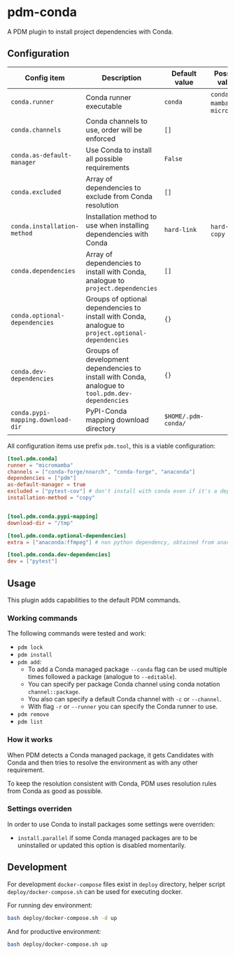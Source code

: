 # pdm-conda

A PDM plugin to install project dependencies with Conda.

## Configuration

| Config item                       | Description                                                                                        | Default value       | Possible values                | Environment variable        |
|-----------------------------------|----------------------------------------------------------------------------------------------------|---------------------|--------------------------------|-----------------------------|
| `conda.runner`                    | Conda runner executable                                                                            | `conda`             | `conda`, `mamba`, `micromamba` | `CONDA_RUNNER`              |
| `conda.channels`                  | Conda channels to use, order will be enforced                                                      | `[]`                |                                |                             |
| `conda.as-default-manager`        | Use Conda to install all possible requirements                                                     | `False`             |                                | `CONDA_AS_DEFAULT_MANAGER`  |
| `conda.excluded`                  | Array of dependencies to exclude from Conda resolution                                             | `[]`                |                                |                             |
| `conda.installation-method`       | Installation method to use when installing dependencies with Conda                                 | `hard-link`         | `hard-link`, `copy`            | `CONDA_INSTALLATION_METHOD` |
| `conda.dependencies`              | Array of dependencies to install with Conda, analogue to `project.dependencies`                    | `[]`                |                                |                             |
| `conda.optional-dependencies`     | Groups of optional dependencies to install with Conda, analogue to `project.optional-dependencies` | `{}`                |                                |                             |
| `conda.dev-dependencies`          | Groups of development dependencies to install with Conda, analogue to `tool.pdm.dev-dependencies`  | `{}`                |                                |                             |
| `conda.pypi-mapping.download-dir` | PyPI-Conda mapping download directory                                                              | `$HOME/.pdm-conda/` |                                | `PYPI_MAPPING_DIR`          |

All configuration items use prefix `pdm.tool`, this is a viable configuration:

```toml
[tool.pdm.conda]
runner = "micromamba"
channels = ["conda-forge/noarch", "conda-forge", "anaconda"]
dependencies = ["pdm"]
as-default-manager = true
excluded = ["pytest-cov"] # don't install with conda even if it's a dependency from other packages
installation-method = "copy"


[tool.pdm.conda.pypi-mapping]
download-dir = "/tmp"

[tool.pdm.conda.optional-dependencies]
extra = ["anaconda:ffmpeg"] # non python dependency, obtained from anaconda channel

[tool.pdm.conda.dev-dependencies]
dev = ["pytest"]
```

## Usage

This plugin adds capabilities to the default PDM commands.

### Working commands

The following commands were tested and work:

* `pdm lock`
* `pdm install`
* `pdm add`:
    * To add a Conda managed package `--conda` flag can be used multiple times followed a package (analogue
      to `--editable`).
    * You can specify per package Conda channel using conda notation `channel::package`.
    * You also can specify a default Conda channel with `-c` or `--channel`.
    * With flag `-r` or `--runner` you can specify the Conda runner to use.
* `pdm remove`
* `pdm list`

### How it works

When PDM detects a Conda managed package, it gets Candidates with Conda and then tries to resolve the environment as
with any other requirement.

To keep the resolution consistent with Conda, PDM uses resolution rules from Conda as good as possible.

### Settings overriden

In order to use Conda to install packages some settings were overriden:

* `install.parallel` if some Conda managed packages are to be uninstalled or updated this option is disabled
  momentarily.

## Development

For development `docker-compose` files exist in `deploy` directory, helper script `deploy/docker-compose.sh` can be used
for executing docker.

For running dev environment:

```bash
bash deploy/docker-compose.sh -d up
```

And for productive environment:

```bash
bash deploy/docker-compose.sh up
```
